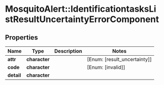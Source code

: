 # MosquitoAlert::IdentificationtasksListResultUncertaintyErrorComponent


## Properties
Name | Type | Description | Notes
------------ | ------------- | ------------- | -------------
**attr** | **character** |  | [Enum: [result_uncertainty]] 
**code** | **character** |  | [Enum: [invalid]] 
**detail** | **character** |  | 


